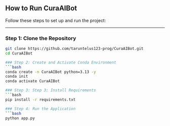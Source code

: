 ## How to Run CuraAIBot

Follow these steps to set up and run the project:

---

### Step 1: Clone the Repository
```bash
git clone https://github.com/taruntelus123-prog/CuraAIBot.git
cd CuraAIBot

### Step 2: Create and Activate Conda Environment
```bash
conda create -n CuraAIBot python=3.13 -y
conda init
conda activate CuraAIBot

### Step 3: Step 3: Install Requirements
```bash
pip install -r requirements.txt

### Step 4: Run the Application
```bash
python app.py
